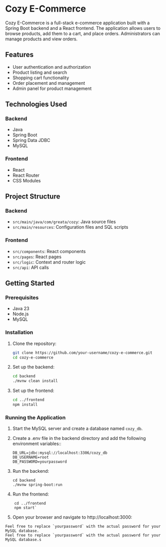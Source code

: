 # Cozy E-Commerce

Cozy E-Commerce is a full-stack e-commerce application built with a Spring Boot backend and a React frontend. The application allows users to browse products, add them to a cart, and place orders. Administrators can manage products and view orders.

## Features

- User authentication and authorization
- Product listing and search
- Shopping cart functionality
- Order placement and management
- Admin panel for product management

## Technologies Used

### Backend

- Java
- Spring Boot
- Spring Data JDBC
- MySQL

### Frontend

- React
- React Router
- CSS Modules

## Project Structure

### Backend

- `src/main/java/com/greata/cozy`: Java source files
- `src/main/resources`: Configuration files and SQL scripts

### Frontend

- `src/components`: React components
- `src/pages`: React pages
- `src/logic`: Context and router logic
- `src/api`: API calls

## Getting Started

### Prerequisites

- Java 23
- Node.js
- MySQL

### Installation

1. Clone the repository:

   ```sh
   git clone https://github.com/your-username/cozy-e-commerce.git
   cd cozy-e-commerce

   ```

2. Set up the backend:
   ```sh
   cd backend
   ./mvnw clean install
   ```
3. Set up the frontend:
   ```sh
   cd ../frontend
   npm install
   ```

### Running the Application

1. Start the MySQL server and create a database named `cozy_db`.

2. Create a .env file in the backend directory and add the following environment variables::
   ```
   DB_URL=jdbc:mysql://localhost:3306/cozy_db
   DB_USERNAME=root
   DB_PASSWORD=yourpassword
   ```
3. Run the backend:

   ```
   cd backend
   ./mvnw spring-boot:run
   ```

4. Run the frontend:

```
    cd ../frontend
    npm start`

```

5. Open your browser and navigate to http://localhost:3000:

```
Feel free to replace `yourpassword` with the actual password for your MySQL database.
Feel free to replace `yourpassword` with the actual password for your MySQL database.s
```
